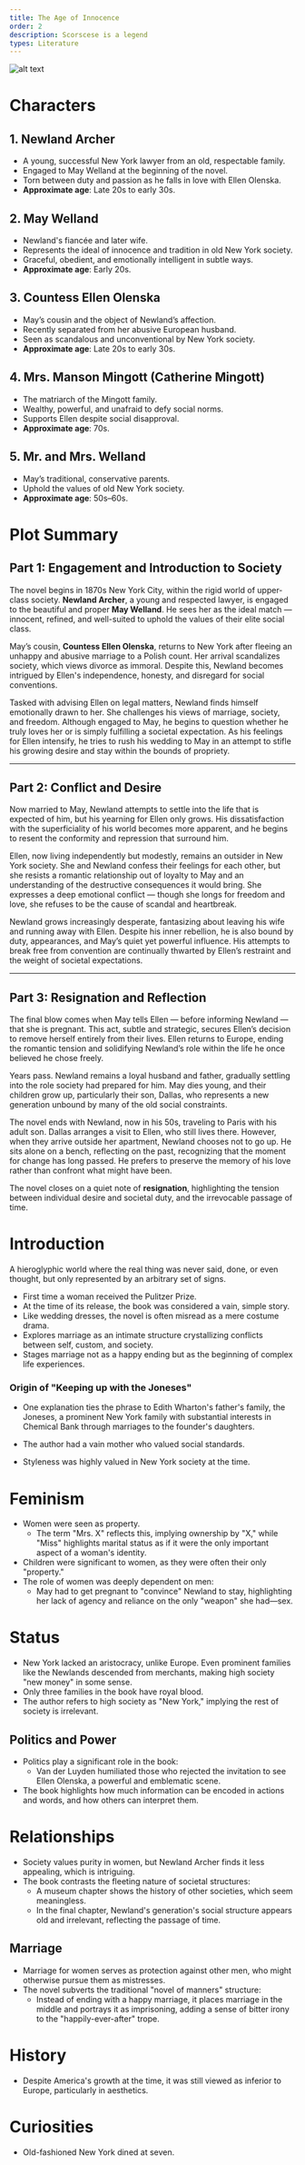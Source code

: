 ```yaml
---
title: The Age of Innocence
order: 2
description: Scorscese is a legend
types: Literature
---
```


![alt text](image.png)

# Characters

## 1. **Newland Archer**
- A young, successful New York lawyer from an old, respectable family.
- Engaged to May Welland at the beginning of the novel.
- Torn between duty and passion as he falls in love with Ellen Olenska.
- **Approximate age**: Late 20s to early 30s.

## 2. **May Welland**
- Newland's fiancée and later wife.
- Represents the ideal of innocence and tradition in old New York society.
- Graceful, obedient, and emotionally intelligent in subtle ways.
- **Approximate age**: Early 20s.

## 3. **Countess Ellen Olenska**
- May’s cousin and the object of Newland’s affection.
- Recently separated from her abusive European husband.
- Seen as scandalous and unconventional by New York society.
- **Approximate age**: Late 20s to early 30s.

## 4. **Mrs. Manson Mingott (Catherine Mingott)**
- The matriarch of the Mingott family.
- Wealthy, powerful, and unafraid to defy social norms.
- Supports Ellen despite social disapproval.
- **Approximate age**: 70s.

## 5. **Mr. and Mrs. Welland**
- May’s traditional, conservative parents.
- Uphold the values of old New York society.
- **Approximate age**: 50s–60s.

# Plot Summary

## Part 1: Engagement and Introduction to Society

The novel begins in 1870s New York City, within the rigid world of upper-class society. **Newland Archer**, a young and respected lawyer, is engaged to the beautiful and proper **May Welland**. He sees her as the ideal match — innocent, refined, and well-suited to uphold the values of their elite social class.

May’s cousin, **Countess Ellen Olenska**, returns to New York after fleeing an unhappy and abusive marriage to a Polish count. Her arrival scandalizes society, which views divorce as immoral. Despite this, Newland becomes intrigued by Ellen's independence, honesty, and disregard for social conventions.

Tasked with advising Ellen on legal matters, Newland finds himself emotionally drawn to her. She challenges his views of marriage, society, and freedom. Although engaged to May, he begins to question whether he truly loves her or is simply fulfilling a societal expectation. As his feelings for Ellen intensify, he tries to rush his wedding to May in an attempt to stifle his growing desire and stay within the bounds of propriety.

---

## Part 2: Conflict and Desire

Now married to May, Newland attempts to settle into the life that is expected of him, but his yearning for Ellen only grows. His dissatisfaction with the superficiality of his world becomes more apparent, and he begins to resent the conformity and repression that surround him.

Ellen, now living independently but modestly, remains an outsider in New York society. She and Newland confess their feelings for each other, but she resists a romantic relationship out of loyalty to May and an understanding of the destructive consequences it would bring. She expresses a deep emotional conflict — though she longs for freedom and love, she refuses to be the cause of scandal and heartbreak.

Newland grows increasingly desperate, fantasizing about leaving his wife and running away with Ellen. Despite his inner rebellion, he is also bound by duty, appearances, and May’s quiet yet powerful influence. His attempts to break free from convention are continually thwarted by Ellen’s restraint and the weight of societal expectations.

---

## Part 3: Resignation and Reflection

The final blow comes when May tells Ellen — before informing Newland — that she is pregnant. This act, subtle and strategic, secures Ellen’s decision to remove herself entirely from their lives. Ellen returns to Europe, ending the romantic tension and solidifying Newland’s role within the life he once believed he chose freely.

Years pass. Newland remains a loyal husband and father, gradually settling into the role society had prepared for him. May dies young, and their children grow up, particularly their son, Dallas, who represents a new generation unbound by many of the old social constraints.

The novel ends with Newland, now in his 50s, traveling to Paris with his adult son. Dallas arranges a visit to Ellen, who still lives there. However, when they arrive outside her apartment, Newland chooses not to go up. He sits alone on a bench, reflecting on the past, recognizing that the moment for change has long passed. He prefers to preserve the memory of his love rather than confront what might have been.

The novel closes on a quiet note of **resignation**, highlighting the tension between individual desire and societal duty, and the irrevocable passage of time.


# Introduction

A hieroglyphic world where the real thing was never said, done, or even thought, but only represented by an arbitrary set of signs.

- First time a woman received the Pulitzer Prize.
- At the time of its release, the book was considered a vain, simple story.
- Like wedding dresses, the novel is often misread as a mere costume drama.
- Explores marriage as an intimate structure crystallizing conflicts between self, custom, and society.
- Stages marriage not as a happy ending but as the beginning of complex life experiences.

### Origin of "Keeping up with the Joneses"

- One explanation ties the phrase to Edith Wharton's father's family, the Joneses, a prominent New York family with substantial interests in Chemical Bank through marriages to the founder's daughters.

- The author had a vain mother who valued social standards.
- Styleness was highly valued in New York society at the time.

# Feminism

- Women were seen as property.
    - The term "Mrs. X" reflects this, implying ownership by "X," while "Miss" highlights marital status as if it were the only important aspect of a woman's identity.
- Children were significant to women, as they were often their only "property."
- The role of women was deeply dependent on men:
    - May had to get pregnant to "convince" Newland to stay, highlighting her lack of agency and reliance on the only "weapon" she had—sex.

# Status

- New York lacked an aristocracy, unlike Europe. Even prominent families like the Newlands descended from merchants, making high society "new money" in some sense.
- Only three families in the book have royal blood.
- The author refers to high society as "New York," implying the rest of society is irrelevant.

## Politics and Power

- Politics play a significant role in the book:
    - Van der Luyden humiliated those who rejected the invitation to see Ellen Olenska, a powerful and emblematic scene.
- The book highlights how much information can be encoded in actions and words, and how others can interpret them.

# Relationships

- Society values purity in women, but Newland Archer finds it less appealing, which is intriguing.
- The book contrasts the fleeting nature of societal structures:
    - A museum chapter shows the history of other societies, which seem meaningless.
    - In the final chapter, Newland's generation's social structure appears old and irrelevant, reflecting the passage of time.

## Marriage

- Marriage for women serves as protection against other men, who might otherwise pursue them as mistresses.
- The novel subverts the traditional "novel of manners" structure:
    - Instead of ending with a happy marriage, it places marriage in the middle and portrays it as imprisoning, adding a sense of bitter irony to the "happily-ever-after" trope.

# History

- Despite America's growth at the time, it was still viewed as inferior to Europe, particularly in aesthetics.

# Curiosities

- Old-fashioned New York dined at seven.

